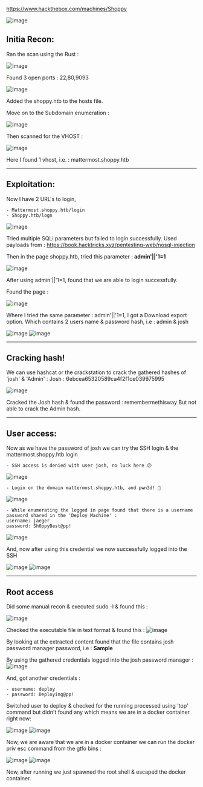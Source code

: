 https://www.hackthebox.com/machines/Shoppy

![image](https://user-images.githubusercontent.com/87700008/198865004-e1a8790d-9a9a-4688-b76a-5f42aba9d457.png)


## **Initia Recon:**

Ran the scan using the Rust :

![image](https://user-images.githubusercontent.com/87700008/198864343-2470d4f6-2c90-43ce-a7e9-f06d8c4f1f60.png)

Found 3 open ports : 22,80,9093

![image](https://user-images.githubusercontent.com/87700008/198864362-a028785b-ac97-4f64-a6d2-4af39682252e.png)

Added the shoppy.htb to the hosts file.

Move on to the Subdomain enumeration :

![image](https://user-images.githubusercontent.com/87700008/198864384-2e7d3fe3-323d-461f-977a-1a8819d95189.png)

Then scanned for the VHOST :

![image](https://user-images.githubusercontent.com/87700008/198864399-cd81f773-2eef-47f7-8122-d285a8418549.png)

Here I found 1 vhost, i.e. : mattermost.shoppy.htb

-------------------------------------------------------------------------------------------------------------------------------------------------------------------------

## **Exploitation:**

Now I have 2 URL's to login,

	- Mattermost.shoppy.htb/login
	- Shoppy.htb/logn

![image](https://user-images.githubusercontent.com/87700008/198864497-edd82070-1f25-46a3-8791-095bffe2bb70.png)

Tried multiple SQLi parameters but failed to login successfully. Used payloads from : https://book.hacktricks.xyz/pentesting-web/nosql-injection

Then in the page shoppy.htb, tried this parameter : **admin'||'1=1**

![image](https://user-images.githubusercontent.com/87700008/198864529-43563f95-af5f-42db-9d13-df54b2d41824.png)

After using admin'||'1=1, found that we are able to login successfully.

Found the page :

![image](https://user-images.githubusercontent.com/87700008/198864584-79fb70be-d8c8-432b-8e50-316a7e43ee18.png)

Where I tried the same parameter : admin'||'1=1, I got a Download export option. Which contains 2 users name & password hash, i.e : admin & josh

![image](https://user-images.githubusercontent.com/87700008/198864597-b7f520f6-bc2a-4ae4-8a5e-daa26f288452.png)
![image](https://user-images.githubusercontent.com/87700008/198864602-330844f7-bd12-4da6-bdbb-1432f320afc7.png)

-------------------------------------------------------------------------------------------------------------------------------------------------------------------------

## **Cracking hash!**

We can use hashcat or the crackstation to crack the gathered hashes of 'josh' & 'Admin' :
Josh : 6ebcea65320589ca4f2f1ce039975995

![image](https://user-images.githubusercontent.com/87700008/198864665-11a550ca-54c5-406f-816e-d94339a9711b.png)

Cracked the Josh hash & found the password : remembermethisway
But not able to crack the Admin hash.

-------------------------------------------------------------------------------------------------------------------------------------------------------------------------

## **User access:**

Now as we have the password of josh we can try the SSH login & the mattermost.shoppy.htb login

	- SSH access is denied with user josh, no luck here 😕
![image](https://user-images.githubusercontent.com/87700008/198864769-039b852b-7233-43a8-9190-ec83963f0a57.png)

	- Login on the domain mattermost.shoppy.htb, and pwn3d! 🙂
  
![image](https://user-images.githubusercontent.com/87700008/198864795-0f8cd53a-6400-4651-ab75-98b497fd554b.png)

	- While enumerating the logged in page found that there is a username password shared in the 'Deploy Machine' : 
	username: jaeger
	password: Sh0ppyBest@pp!

![image](https://user-images.githubusercontent.com/87700008/198864819-892af330-b58b-47e8-9b5c-3389e9ae4090.png)

And, now after using this credential we now successfully logged into the SSH

![image](https://user-images.githubusercontent.com/87700008/198864827-e9b6d3d1-4d25-4ac5-abd5-b90933699f97.png)
![image](https://user-images.githubusercontent.com/87700008/198864828-2dea1297-faf0-4753-9d50-fff0e450003b.png)

-------------------------------------------------------------------------------------------------------------------------------------------------------------------------

## **Root access**

Did some manual recon & executed sudo -l & found this :

![image](https://user-images.githubusercontent.com/87700008/198864856-c05441e8-f01a-46e7-b2be-213b25c78946.png)

Checked the executable file in text format & found this :
![image](https://user-images.githubusercontent.com/87700008/198865217-154c0eb6-2a4e-4071-a365-ba0d549c0765.png)

By looking at the extracted content found that the file contains josh password manager password, i.e : **Sample**

By using the gathered credentials logged into the josh password manager :
![image](https://user-images.githubusercontent.com/87700008/198864907-d1a8466c-077f-48d4-a5f7-c37bc3cd6996.png)


And, got another credentials :

	- username: deploy
	- password: Deploying@pp!

Switched user to deploy & checked for the running processed using 'top' command but didn't found any which means we are in a docker container right now:

![image](https://user-images.githubusercontent.com/87700008/198864937-981aa297-76ff-4d5f-9657-02c4e1ebb6cd.png)
![image](https://user-images.githubusercontent.com/87700008/198864942-1d37d659-79bd-4780-ab6d-552986830750.png)

Now, we are aware that we are in a docker container we can run the docker priv esc command from the gtfo bins :

![image](https://user-images.githubusercontent.com/87700008/198864949-7a7a8cbf-16de-4870-9691-d36f134870e2.png)
![image](https://user-images.githubusercontent.com/87700008/198864955-57381d66-e40c-4959-b931-db8249b95f64.png)

Now, after running we just spawned the root shell & escaped the docker container.


















